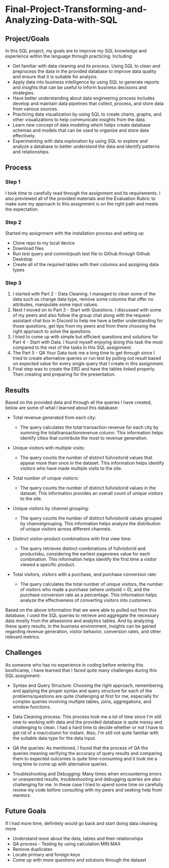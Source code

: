 # Final-Project-Transforming-and-Analyzing-Data-with-SQL

## Project/Goals
In this SQL project, my goals are to improve my SQL knowledge and  experience within the language through practicing. Including:
  - Get familiar with data cleaning and its process. Using SQL to clean and preprocess the data in the provided database to improve data quality and ensure that it       is suitable for analysis.
  - Apply data into business intelligence by using SQL to generate reports and insights that can be useful to inform business decisions and strategies.
  - Have better understanding about data engineering process includes develop and maintain data pipelines that collect, process, and store data from various sources.
  - Practicing data visualization by using SQL to create charts, graphs, and other visualizations to help communicate insights from the data.
  - Learn new concept of data modeling which helps create database schemas and models that can be used to organize and store data effectively.
  - Experimenting with data exploration by using SQL to explore and analyze a database to better understand the data and identify patterns and relationships.

## Process
### Step 1
I took time to carefully read through the assignment and its requirements. I also previewed all of the provided materials and the Evaluation Rubric to make sure my approach to this assignment is on the right path and meets the expectation.
### Step 2
Started my assignment with the installation process and setting up 
  - Clone repo to my local device
  - Download files
  - Run test query and commit/push test file to Github through Github Deskstop
  - Create all of the required tables with their columns and assigning data types
 ### Step 3
1. I started with Part 2 - Data Cleaning. I managed to clean some of the data such as change data type, remove some columns that offer no attributes, manipulate some input values.
2. Next I moved on to Part 3 - Start with Questions. I discussed with some of my peers and also follow the group chat along with the request-assistant chat box in Discord to help me have a better understanding for those questions, get tips from my peers and from there choosing the right approach to solve the questions.
3. I tried to come up with simple but efficient questions and solutions for Part 4 - Start with Data. I found myself enjoying doing this task the most compared to the rest of the tasks in this SQL assignment.
4. The Part 5 - QA Your Data took me a long time to get through since I tried to create alternative queries or run test by pulling out result based on expected value for every single query that I create in this assignment.
5. Final step was to create the ERD and have the tables linked properly. Then creating and preparing for the presentation.

## Results

Based on the provided data and through all the queries I have created, below are some of what I learned about this database:
 
 - Total revenue generated from each city:
      + The query calculates the total transaction revenue for each city by summing the totaltransactionrevenue column. This information helps identify cities that contribute the most to revenue generation.

  - Unique visitors with multiple visits:
      + The query counts the number of distinct fullvisitorid values that appear more than once in the dataset. This information helps identify visitors who have made multiple visits to the site.

  - Total number of unique visitors:
      + The query counts the number of distinct fullvisitorid values in the dataset. This information provides an overall count of unique visitors to the site.

  - Unique visitors by channel grouping:
      + The query counts the number of distinct fullvisitorid values grouped by channelgrouping. This information helps analyze the distribution of unique visitors across different channels.

  - Distinct visitor-product combinations with first view time:
      + The query retrieves distinct combinations of fullvisitorid and productsku, considering the earliest pageviews value for each combination. This information helps identify the first time a visitor viewed a specific product.

  - Total visitors, visitors with a purchase, and purchase conversion rate:
      + The query calculates the total number of unique visitors, the number of visitors who made a purchase (where unitsold > 0), and the purchase conversion rate as a percentage. This information helps analyze the effectiveness of converting visitors into customers.

Based on the above information that we were able to pulled out from this database, I used the SQL queries to retrieve and aggregate the necessary data mostly from the allsessions and analytics tables. And by analyzing these query results, in the business environment, insights can be gained regarding revenue generation, visitor behavior, conversion rates, and other relevant metrics.

## Challenges 

As someone who has no experience in coding before entering this boothcamp, i have learned that I faced quite many challenges during this SQL assignment:

  - Syntax and Query Structure: Choosing the right approach, remembering and applying the proper syntax and query structure for each of the problems/questions are quite challenging at first for me, especially for complex queries involving multiple tables, joins, aggregations, and window functions.

  - Data Cleaning process: This process took me a lot of time since I'm still new to working with data and the provided database is quite messy and challenging to clean. I had a hard time to decide whether or not I have to get rid of a row/column for instant. Also, I'm still not quite familiar with the suitable data type for the data input.

  - QA the queries: As mentioned, I found that the process of QA the queries meaning verifying the accuracy of query results and comparing them to expected outcomes is quite time-consuming and it took me a long time to come up with alternative queries.

  - Troubleshooting and Debugging: Many times when encountering errors or unexpected results, troubleshooting and debugging queries are also challenging for me. In these case I tried to spend some time on carefully review my code before consulting with my peers and seeking help from mentors.

## Future Goals
If I had more time, definitely would go back and start doing data cleaning more

  - Understand more about the data, tables and their relationships
  - QA process - Testing by using calculation MIN MAX 
  - Remove duplicates
  - Locate primary and foreign keys
  - Come up with more questions and solutions through the dataset

